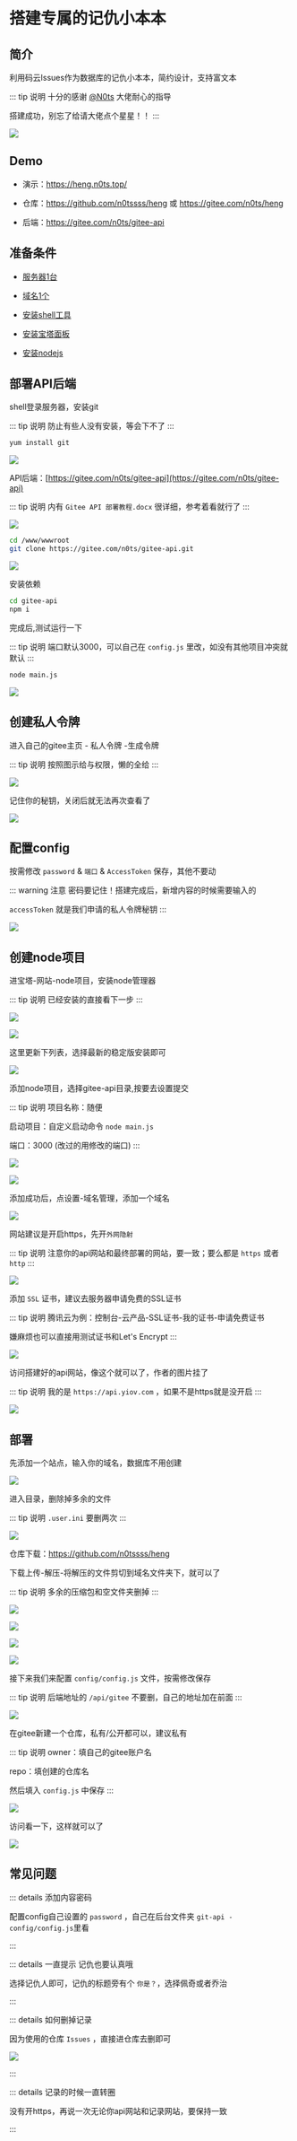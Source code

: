 # 搭建专属的记仇小本本



## 简介

利用码云Issues作为数据库的记仇小本本，简约设计，支持富文本

::: tip 说明
十分的感谢 [@N0ts](https://github.com/n0tssss/) 大佬耐心的指导

搭建成功，别忘了给请大佬点个星星！！
:::

![](/heng/heng-25.png)




## Demo

* 演示：https://heng.n0ts.top/

* 仓库：https://github.com/n0tssss/heng 或 https://gitee.com/n0ts/heng

* 后端：https://gitee.com/n0ts/gitee-api




## 准备条件

* [服务器1台](./Server/)

* [域名1个](./domain/)

* [安装shell工具](./shell/)

* [安装宝塔面板](./BT.md)

* [安装nodejs](./nodejs.md)





## 部署API后端

shell登录服务器，安装git

::: tip 说明
防止有些人没有安装，等会下不了
:::

```sh
yum install git
```

![](/heng/heng-01.png)


API后端：[https://gitee.com/n0ts/gitee-api](https://gitee.com/n0ts/gitee-api)

::: tip 说明
内有 `Gitee API 部署教程.docx` 很详细，参考着看就行了
:::

![](/heng/heng-02.png)


```sh
cd /www/wwwroot
git clone https://gitee.com/n0ts/gitee-api.git
```

![](/heng/heng-03.png)



安装依赖

```sh
cd gitee-api
npm i
```


完成后,测试运行一下

::: tip 说明
端口默认3000，可以自己在 `config.js` 里改，如没有其他项目冲突就默认
:::

```sh
node main.js
```


![](/heng/heng-04.png)




## 创建私人令牌


进入自己的gitee主页 - 私人令牌 -生成令牌

::: tip 说明
按照图示给与权限，懒的全给
:::

![](/heng/heng-05.png)

记住你的秘钥，关闭后就无法再次查看了

![](/heng/heng-06.png)



## 配置config

按需修改 `password` & `端口` & `AccessToken` 保存，其他不要动

::: warning 注意
密码要记住！搭建完成后，新增内容的时候需要输入的

`accessToken` 就是我们申请的私人令牌秘钥
:::

![](/heng/heng-07.png)





## 创建node项目

进宝塔-网站-node项目，安装node管理器

::: tip 说明
已经安装的直接看下一步
:::

![](/heng/heng-08.png)


![](/heng/heng-09.png)

这里更新下列表，选择最新的稳定版安装即可

![](/heng/heng-10.png)



添加node项目，选择gitee-api目录,按要去设置提交

::: tip 说明
项目名称：随便

启动项目：自定义启动命令 `node main.js`

端口：3000 (改过的用修改的端口)
:::

![](/heng/heng-11.png)

![](/heng/heng-12.png)

添加成功后，点设置-域名管理，添加一个域名

![](/heng/heng-13.png)

网站建议是开启https，先开`外网隐射`

::: tip 说明
注意你的api网站和最终部署的网站，要一致；要么都是 `https` 或者 `http`
:::

![](/heng/heng-14.png)

添加 `SSL` 证书，建议去服务器申请免费的SSL证书

::: tip 说明
腾讯云为例：控制台-云产品-SSL证书-我的证书-申请免费证书

嫌麻烦也可以直接用测试证书和Let's Encrypt
:::

![](/heng/heng-15.png)

访问搭建好的api网站，像这个就可以了，作者的图片挂了

::: tip 说明
我的是 `https://api.yiov.com` ，如果不是https就是没开启
:::

![](/heng/heng-16.png)




## 部署

先添加一个站点，输入你的域名，数据库不用创建

![](/heng/heng-17.png)

进入目录，删除掉多余的文件

::: tip 说明
`.user.ini` 要删两次
:::

![](/heng/heng-18.png)


仓库下载：https://github.com/n0tssss/heng

下载上传-解压-将解压的文件剪切到域名文件夹下，就可以了

::: tip 说明
多余的压缩包和空文件夹删掉
:::

![](/heng/heng-19.png)

![](/heng/heng-20.png)

![](/heng/heng-21.png)

![](/heng/heng-22.png)


接下来我们来配置 `config/config.js` 文件，按需修改保存

::: tip 说明
后端地址的 `/api/gitee` 不要删，自己的地址加在前面
:::

![](/heng/heng-23.png)

在gitee新建一个仓库，私有/公开都可以，建议私有

::: tip 说明
owner：填自己的gitee账户名

repo：填创建的仓库名

然后填入 `config.js` 中保存
:::

![](/heng/heng-24.png)

访问看一下，这样就可以了

![](/heng/heng-25.png)






## 常见问题

::: details 添加内容密码

配置config自己设置的 `password` ，自己在后台文件夹 `git-api - config/config.js`里看

:::




::: details 一直提示 记仇也要认真哦

选择记仇人即可，记仇的标题旁有个 `你是？`，选择佩奇或者乔治

:::



::: details 如何删掉记录

因为使用的仓库 `Issues` ，直接进仓库去删即可

![](/heng/heng-26.png)

:::



::: details 记录的时候一直转圈

没有开https，再说一次无论你api网站和记录网站，要保持一致

:::